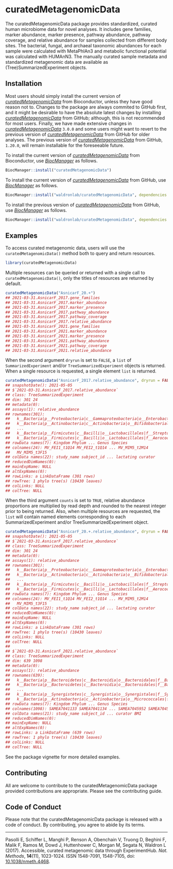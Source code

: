 
<!-- README.md is generated from README.Rmd. Please edit that file -->

# curatedMetagenomicData

<!-- badges: start -->
<!-- badges: end -->

The curatedMetagenomicData package provides standardized, curated human
microbiome data for novel analyses. It includes gene families, marker
abundance, marker presence, pathway abundance, pathway coverage, and
relative abundance for samples collected from different body sites. The
bacterial, fungal, and archaeal taxonomic abundances for each sample
were calculated with MetaPhlAn3 and metabolic functional potential was
calculated with HUMAnN3. The manually curated sample metadata and
standardized metagenomic data are available as
(Tree)SummarizedExperiment objects.

## Installation

Most users should simply install the current version of
*[curatedMetagenomicData](https://bioconductor.org/packages/3.13/curatedMetagenomicData)*
from Bioconductor, unless they have good reason not to. Changes to the
package are always commited to GitHub first, and it might be desirable
to have the absolute latest changes by installing
*[curatedMetagenomicData](https://github.com/waldronlab/curatedMetagenomicData)*
from GitHub; although, this is not recommended for most users. Finally,
we have made extensive changes in
*[curatedMetagenomicData](https://bioconductor.org/packages/3.13/curatedMetagenomicData)*
`3.0.0` and some users might want to revert to the previous version of
*[curatedMetagenomicData](https://github.com/waldronlab/curatedMetagenomicData)*
from GitHub for older analyses. The previous version of
*[curatedMetagenomicData](https://github.com/waldronlab/curatedMetagenomicData)*
from GitHub, `1.20.0`, will remain installable for the foreseeable
future.

To install the current version of
*[curatedMetagenomicData](https://bioconductor.org/packages/3.13/curatedMetagenomicData)*
from Bioconductor, use
*[BiocManager](https://CRAN.R-project.org/package=BiocManager)* as
follows.

``` r
BiocManager::install("curatedMetagenomicData")
```

To install the current version of
*[curatedMetagenomicData](https://github.com/waldronlab/curatedMetagenomicData)*
from GitHub, use
*[BiocManager](https://CRAN.R-project.org/package=BiocManager)* as
follows.

``` r
BiocManager::install("waldronlab/curatedMetagenomicData", dependencies = TRUE, build_vignettes = TRUE)
```

To install the previous version of
*[curatedMetagenomicData](https://github.com/waldronlab/curatedMetagenomicData)*
from GitHub, use
*[BiocManager](https://CRAN.R-project.org/package=BiocManager)* as
follows.

``` r
BiocManager::install("waldronlab/curatedMetagenomicData", dependencies = TRUE, build_vignettes = TRUE, ref = "v1.20.0")
```

## Examples

To access curated metagenomic data, users will use the
`curatedMetagenomicData()` method both to query and return resources.

``` r
library(curatedMetagenomicData)
```

Multiple resources can be queried or returned with a single call to
`curatedMetagenomicData()`, only the titles of resources are returned by
default.

``` r
curatedMetagenomicData("AsnicarF_20.+")
## 2021-03-31.AsnicarF_2017.gene_families
## 2021-03-31.AsnicarF_2017.marker_abundance
## 2021-03-31.AsnicarF_2017.marker_presence
## 2021-03-31.AsnicarF_2017.pathway_abundance
## 2021-03-31.AsnicarF_2017.pathway_coverage
## 2021-03-31.AsnicarF_2017.relative_abundance
## 2021-03-31.AsnicarF_2021.gene_families
## 2021-03-31.AsnicarF_2021.marker_abundance
## 2021-03-31.AsnicarF_2021.marker_presence
## 2021-03-31.AsnicarF_2021.pathway_abundance
## 2021-03-31.AsnicarF_2021.pathway_coverage
## 2021-03-31.AsnicarF_2021.relative_abundance
```

When the second argument `dryrun` is set to `FALSE`, a `list` of
`SummarizedExperiment` and/or `TreeSummarizedExperiment` objects is
returned. When a single resource is requested, a single element `list`
is returned.

``` r
curatedMetagenomicData("AsnicarF_2017.relative_abundance", dryrun = FALSE)
## snapshotDate(): 2021-05-05
## $`2021-03-31.AsnicarF_2017.relative_abundance`
## class: TreeSummarizedExperiment 
## dim: 301 24 
## metadata(0):
## assays(1): relative_abundance
## rownames(301):
##   k__Bacteria|p__Proteobacteria|c__Gammaproteobacteria|o__Enterobacterales|f__Enterobacteriaceae|g__Escherichia|s__Escherichia_coli
##   k__Bacteria|p__Actinobacteria|c__Actinobacteria|o__Bifidobacteriales|f__Bifidobacteriaceae|g__Bifidobacterium|s__Bifidobacterium_bifidum
##   ...
##   k__Bacteria|p__Firmicutes|c__Bacilli|o__Lactobacillales|f__Streptococcaceae|g__Streptococcus|s__Streptococcus_gordonii
##   k__Bacteria|p__Firmicutes|c__Bacilli|o__Lactobacillales|f__Aerococcaceae|g__Abiotrophia|s__Abiotrophia_sp_HMSC24B09
## rowData names(7): Kingdom Phylum ... Genus Species
## colnames(24): MV_FEI1_t1Q14 MV_FEI2_t1Q14 ... MV_MIM5_t2M14
##   MV_MIM5_t3F15
## colData names(22): study_name subject_id ... lactating curator
## reducedDimNames(0):
## mainExpName: NULL
## altExpNames(0):
## rowLinks: a LinkDataFrame (301 rows)
## rowTree: 1 phylo tree(s) (10430 leaves)
## colLinks: NULL
## colTree: NULL
```

When the third argument `counts` is set to `TRUE`, relative abundance
proportions are multiplied by read depth and rounded to the nearest
integer prior to being returned. Also, when multiple resources are
requested, the `list` will contain named elements corresponding to each
SummarizedExperiment and/or TreeSummarizedExperiment object.

``` r
curatedMetagenomicData("AsnicarF_20.+.relative_abundance", dryrun = FALSE, counts = TRUE)
## snapshotDate(): 2021-05-05
## $`2021-03-31.AsnicarF_2017.relative_abundance`
## class: TreeSummarizedExperiment 
## dim: 301 24 
## metadata(0):
## assays(1): relative_abundance
## rownames(301):
##   k__Bacteria|p__Proteobacteria|c__Gammaproteobacteria|o__Enterobacterales|f__Enterobacteriaceae|g__Escherichia|s__Escherichia_coli
##   k__Bacteria|p__Actinobacteria|c__Actinobacteria|o__Bifidobacteriales|f__Bifidobacteriaceae|g__Bifidobacterium|s__Bifidobacterium_bifidum
##   ...
##   k__Bacteria|p__Firmicutes|c__Bacilli|o__Lactobacillales|f__Streptococcaceae|g__Streptococcus|s__Streptococcus_gordonii
##   k__Bacteria|p__Firmicutes|c__Bacilli|o__Lactobacillales|f__Aerococcaceae|g__Abiotrophia|s__Abiotrophia_sp_HMSC24B09
## rowData names(7): Kingdom Phylum ... Genus Species
## colnames(24): MV_FEI1_t1Q14 MV_FEI2_t1Q14 ... MV_MIM5_t2M14
##   MV_MIM5_t3F15
## colData names(22): study_name subject_id ... lactating curator
## reducedDimNames(0):
## mainExpName: NULL
## altExpNames(0):
## rowLinks: a LinkDataFrame (301 rows)
## rowTree: 1 phylo tree(s) (10430 leaves)
## colLinks: NULL
## colTree: NULL
## 
## $`2021-03-31.AsnicarF_2021.relative_abundance`
## class: TreeSummarizedExperiment 
## dim: 639 1098 
## metadata(0):
## assays(1): relative_abundance
## rownames(639):
##   k__Bacteria|p__Bacteroidetes|c__Bacteroidia|o__Bacteroidales|f__Bacteroidaceae|g__Bacteroides|s__Bacteroides_vulgatus
##   k__Bacteria|p__Bacteroidetes|c__Bacteroidia|o__Bacteroidales|f__Bacteroidaceae|g__Bacteroides|s__Bacteroides_stercoris
##   ...
##   k__Bacteria|p__Synergistetes|c__Synergistia|o__Synergistales|f__Synergistaceae|g__Pyramidobacter|s__Pyramidobacter_sp_C12_8
##   k__Bacteria|p__Actinobacteria|c__Actinobacteria|o__Micrococcales|f__Brevibacteriaceae|g__Brevibacterium|s__Brevibacterium_aurantiacum
## rowData names(7): Kingdom Phylum ... Genus Species
## colnames(1098): SAMEA7041133 SAMEA7041134 ... SAMEA7045952 SAMEA7045953
## colData names(21): study_name subject_id ... curator BMI
## reducedDimNames(0):
## mainExpName: NULL
## altExpNames(0):
## rowLinks: a LinkDataFrame (639 rows)
## rowTree: 1 phylo tree(s) (10430 leaves)
## colLinks: NULL
## colTree: NULL
```

See the package vignette for more detailed examples.

## Contributing

All are welcome to contribute to the curatedMetagenomicData package
provided contributions are appropriate. Please see the contributing
guide.

## Code of Conduct

Please note that the curatedMetagenomicData package is released with a
code of conduct. By contributing, you agree to abide by its terms.

------------------------------------------------------------------------

Pasolli E, Schiffer L, Manghi P, Renson A, Obenchain V, Truong D,
Beghini F, Malik F, Ramos M, Dowd J, Huttenhower C, Morgan M, Segata N,
Waldron L (2017). Accessible, curated metagenomic data through
ExperimentHub. *Nat. Methods*, **14**(11), 1023-1024. ISSN 1548-7091,
1548-7105, doi:
[10.1038/nmeth.4468](https://doi.org/10.1038/nmeth.4468).
